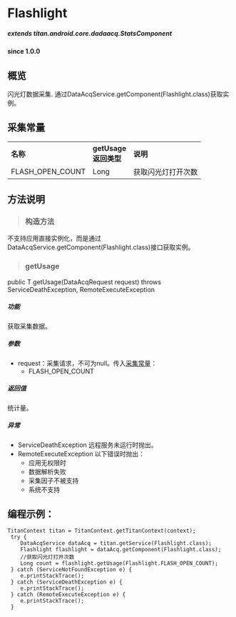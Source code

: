 # Flashlight				

##### extends titan.android.core.dadaacq.StatsComponent #####

#### since 1.0.0 ####

## 概览

闪光灯数据采集. 通过DataAcqService.getComponent(Flashlight.class)获取实例。

## 采集常量

<table border="0" cellspacing="0"  cellpadding="0" width="100%">
<tr>
  <th width="100" align="left">名称</td>
  <th width="60" align="left">getUsage返回类型</td>
  <th align="left">说明</td>
</tr>
<tr>
  <td width="100">FLASH_OPEN_COUNT</td>
  <td>Long</td>
  <td>获取闪光灯打开次数</td>
</tr>
</table>


## 方法说明

> ### 构造方法

不支持应用直接实例化，而是通过DataAcqService.getComponent(Flashlight.class)接口获取实例。

> ### getUsage

public <T> T getUsage(DataAcqRequest<T> request) throws ServiceDeathException, RemoteExecuteException 

##### 功能
获取采集数据。

##### 参数
* request：采集请求，不可为null。传入[采集常量](#采集常量)：
	- FLASH_OPEN_COUNT
		
##### 返回值
统计量。

##### 异常
* ServiceDeathException 远程服务未运行时抛出。
* RemoteExecuteException 以下错误时抛出：
	* 应用无权限时
	* 数据解析失败
	* 采集因子不被支持
	* 系统不支持


## 编程示例：

```
TitanContext titan = TitanContext.getTitanContext(context);
 try {
 	DataAcqService dataAcq = titan.getService(Flashlight.class);
 	Flashlight flashlight = dataAcq.getComponent(Flashlight.class);
 	//获取闪光灯打开次数
    Long count = flashlight.getUsage(Flashlight.FLASH_OPEN_COUNT);
 } catch (ServiceNotFoundException e) {
 	e.printStackTrace();
 } catch (ServiceDeathException e) {
 	e.printStackTrace();
 } catch (RemoteExecuteException e) {
 	e.printStackTrace();
 }
```